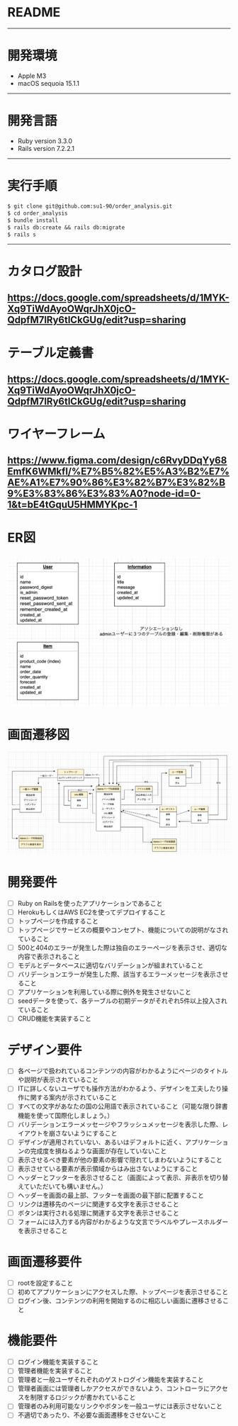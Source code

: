 # README
---
# 開発環境　
* Apple M3
* macOS sequoia 15.1.1
---
# 開発言語
* Ruby version 3.3.0 
* Rails version 7.2.2.1
---
# 実行手順
```
$ git clone git@github.com:su1-90/order_analysis.git
$ cd order_analysis
$ bundle install
$ rails db:create && rails db:migrate
$ rails s
```
---
# カタログ設計
https://docs.google.com/spreadsheets/d/1MYK-Xq9TiWdAyoOWqrJhX0jcO-QdpfM7lRy6tlCkGUg/edit?usp=sharing
---
# テーブル定義書
https://docs.google.com/spreadsheets/d/1MYK-Xq9TiWdAyoOWqrJhX0jcO-QdpfM7lRy6tlCkGUg/edit?usp=sharing
---
# ワイヤーフレーム
https://www.figma.com/design/c6RvyDDqYy68EmfK6WMkfl/%E7%B5%82%E5%A3%B2%E7%AE%A1%E7%90%86%E3%82%B7%E3%82%B9%E3%83%86%E3%83%A0?node-id=0-1&t=bE4tGquU5HMMYKpc-1
---
# ER図
![Image](/public/er.png)
---
# 画面遷移図
![Image](/public/screen-transition-diagram.png)

# 開発要件

- [ ] Ruby on Railsを使ったアプリケーションであること
- [ ] HerokuもしくはAWS EC2を使ってデプロイすること
- [ ] トップページを作成すること
- [ ] トップページでサービスの概要やコンセプト、機能についての説明がなされていること
- [ ] 500と404のエラーが発生した際は独自のエラーページを表示させ、適切な内容で表示されること
- [ ] モデルとデータベースに適切なバリデーションが組まれていること
- [ ] バリデーションエラーが発生した際、該当するエラーメッセージを表示させること
- [ ] アプリケーションを利用している際に例外を発生させないこと
- [ ] seedデータを使って、各テーブルの初期データがそれぞれ5件以上投入されていること
- [ ] CRUD機能を実装すること

# デザイン要件

- [ ] 各ページで扱われているコンテンツの内容がわかるようにページのタイトルや説明が表示されていること
- [ ] ITに詳しくないユーザでも操作方法がわかるよう、デザインを工夫したり操作に関する案内が示されていること
- [ ] すべての文字があなたの国の公用語で表示されていること（可能な限り辞書機能を使って国際化しましょう。）
- [ ] バリデーションエラーメッセージやフラッシュメッセージを表示した際、レイアウトを崩さないようにすること
- [ ] デザインが適用されていない、あるいはデフォルトに近く、アプリケーションの完成度を損ねるような画面が存在していないこと
- [ ] 表示させるべき要素が他の要素の影響で隠れてしまわないようにすること
- [ ] 表示させている要素が表示領域からはみ出さないようにすること
- [ ] ヘッダーとフッターを表示させること（画面によって表示、非表示を切り替えていただいても構いません。）
- [ ] ヘッダーを画面の最上部、フッターを画面の最下部に配置すること
- [ ] リンクは遷移先のページに関連する文字を表示させること
- [ ] ボタンは実行される処理に関連する文字を表示させること
- [ ] フォームには入力する内容がわかるような文言でラベルやプレースホルダーを表示させること

# 画面遷移要件

- [ ] rootを設定すること
- [ ] 初めてアプリケーションにアクセスした際、トップページを表示させること
- [ ] ログイン後、コンテンツの利用を開始するのに相応しい画面に遷移させること

# 機能要件

- [ ] ログイン機能を実装すること
- [ ] 管理者機能を実装すること
- [ ] 管理者と一般ユーザそれぞれのゲストログイン機能を実装すること
- [ ] 管理者画面には管理者しかアクセスができないよう、コントローラにアクセスを制限するロジックが書かれていること
- [ ] 管理者のみ利用可能なリンクやボタンを一般ユーザには表示させないこと
- [ ] 不適切であったり、不必要な画面遷移をさせないこと
